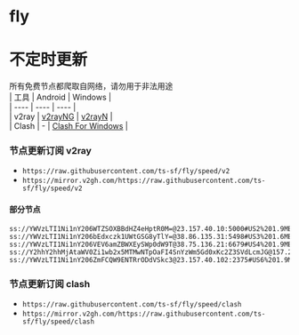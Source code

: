 # fly
# 不定时更新
所有免费节点都爬取自网络，请勿用于非法用途  
|  工具  | Android  | Windows  |  
|  ----  | ----   | ----  |  
| v2ray  | [v2rayNG](https://github.com/2dust/v2rayNG/releases) | [v2rayN](https://github.com/2dust/v2rayN/releases) |  
| Clash  | - | [Clash For Windows](https://github.com/2dust/clashN/releases) | 
  
### 节点更新订阅  v2ray
- `https://raw.githubusercontent.com/ts-sf/fly/speed/v2`  
- `https://mirror.v2gh.com/https://raw.githubusercontent.com/ts-sf/fly/speed/v2`  

#### 部分节点  
``` 
ss://YWVzLTI1Ni1nY206WTZSOXBBdHZ4eHptR0M=@23.157.40.10:5000#US2%201.9MB%2Fs
ss://YWVzLTI1Ni1nY206bEdxczk1UWtGSG8yTlY=@38.86.135.31:5498#US3%201.6MB%2Fs
ss://YWVzLTI1Ni1nY206VEV6amZBWXEySWp0dW9T@38.75.136.21:6679#US4%201.9MB%2Fs
ss://Y2hhY2hhMjAtaWV0Zi1wb2x5MTMwNTpOaFI4SnYzWm5Gd0xKc2Z3SVdLcmJG@157.245.214.123:3127#US5%20102.4MB%2Fs
ss://YWVzLTI1Ni1nY206ZmFCQW9ENTRrODdVSkc3@23.157.40.102:2375#US6%201.9MB%2Fs
```
### 节点更新订阅  clash
- `https://raw.githubusercontent.com/ts-sf/fly/speed/clash`  
- `https://mirror.v2gh.com/https://raw.githubusercontent.com/ts-sf/fly/speed/clash`  


